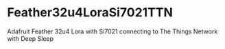 # Feather32u4LoraSi7021TTN
Adafruit Feather 32u4 Lora with Si7021 connecting to The Things Network with Deep Sleep
